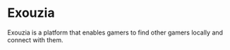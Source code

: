 # Exouzia
Exouzia is a platform that enables gamers to find other gamers locally and connect with them.
